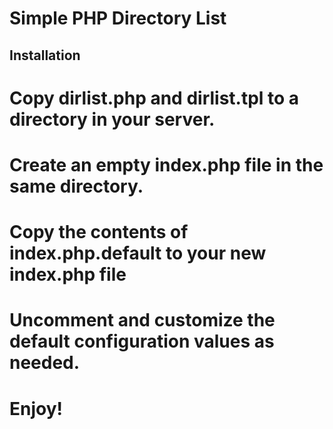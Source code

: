 Simple PHP Directory List
=========================

Installation
------------

# Copy dirlist.php and dirlist.tpl to a directory in your server.
# Create an empty index.php file in the same directory.
# Copy the contents of index.php.default to your new index.php file
# Uncomment and customize the default configuration values as needed.
# Enjoy!

